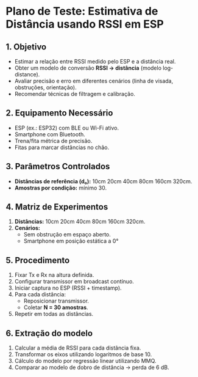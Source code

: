 # Plano de Teste: Estimativa de Distância usando RSSI em ESP

## 1. Objetivo
- Estimar a relação entre RSSI medido pelo ESP e a distância real.  
- Obter um modelo de conversão **RSSI → distância** (modelo log-distance).  
- Avaliar precisão e erro em diferentes cenários (linha de visada, obstruções, orientação).  
- Recomendar técnicas de filtragem e calibração.

## 2. Equipamento Necessário
- ESP (ex.: ESP32) com BLE ou Wi-Fi ativo.  
- Smartphone com Bluetooth.  
- Trena/fita métrica de precisão.  
- Fitas para marcar distâncias no chão.  

## 3. Parâmetros Controlados
- **Distâncias de referência (d₀):** 10cm 20cm 40cm 80cm 160cm 320cm.    
- **Amostras por condição:** mínimo 30.

## 4. Matriz de Experimentos
1. **Distâncias:** 10cm 20cm 40cm 80cm 160cm 320cm.   
2. **Cenários:**  
   - Sem obstrução em espaço aberto.
   - Smartphone em posição estática a 0°

## 5. Procedimento
1. Fixar Tx e Rx na altura definida.  
2. Configurar transmissor em broadcast contínuo.  
3. Iniciar captura no ESP (RSSI + timestamp).  
4. Para cada distância:  
   - Reposicionar transmissor.  
   - Coletar **N = 30 amostras**.  
5. Repetir em todas as distâncias.

## 6. Extração do modelo
1. Calcular a média de RSSI para cada distãncia fixa.
2. Transformar os eixos utilizando logaritmos de base 10.
3. Cálculo do modelo por regressão linear utilizando MMQ.
4. Comparar ao modelo de dobro de distância -> perda de 6 dB.
